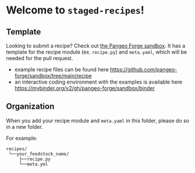 # Welcome to `staged-recipes`!

## Template
Looking to submit a recipe? Check out [the Pangeo Forge sandbox](https://github.com/pangeo-forge/sandbox). It has a template for the recipe module (ex. `recipe.py`) and `meta.yaml`, which will be needed for the pull request.
* example recipe files can be found here https://github.com/pangeo-forge/sandbox/tree/main/recipe
* an interactive coding environment with the examples is available here https://mybinder.org/v2/gh/pangeo-forge/sandbox/binder

## Organization
When you add your recipe module and `meta.yaml` in this folder, please do so in a new folder.

For example:
```
recipes/
 └──your_feedstock_name/
     ├──recipe.py
     └──meta.yml
```

